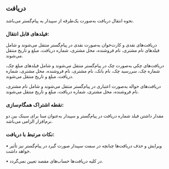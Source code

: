 ## دریافت

نحوه انتقال دریافت به‌صورت یک‌طرفه از سپیدار به پیام‌گستر می‌باشد.

### فیلدهای قابل انتقال:

دریافت‌های نقدی و کارت‌خوان به‌صورت نقدی در پیام‌گستر منتقل می‌شوند و شامل فیلدهای نام مشتری، نام فروشنده، محل مشتری، شماره دریافت، مبلغ و تاریخ منتقل می‌شوند.

دریافت‌های چکی به‌صورت چک در پیام‌گستر منتقل می‌شوند و شامل فیلدهای مبلغ چک، شماره چک، سررسید چک، نام بانک، نام مشتری، نام فروشنده، محل مشتری، شماره دریافت، مبلغ و تاریخ منتقل می‌شوند.

دریافت‌های حواله به‌صورت اعتباری در پیام‌گستر منتقل می‌شوند و شامل نام مشتری، نام فروشنده، محل مشتری، شماره دریافت، مبلغ و تاریخ منتقل می‌شوند.

### نقطه اشتراک همگام‌سازی:

مقدار داشتن فیلد شماره دریافت در پیام‌گستر و سپیدار به‌عنوان مبنا برای سینک بین دو نرم‌افزار الزامی می‌باشد.

### نکات مرتبط با دریافت:

•    ویرایش و حذف دریافت‌ها چنانچه در سمت سپیدار صورت گیرد در پیام‌گستر نیز تأثیر خواهد داشت.

•    در کلیه دریافت‌ها حساب‌های مقصد تعیین نمی‌گردد.
